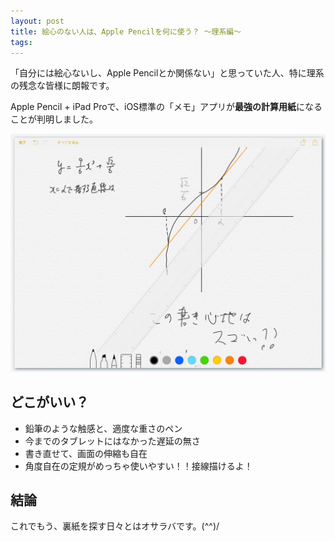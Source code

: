 ```yaml
---
layout: post
title: 絵心のない人は、Apple Pencilを何に使う？ 〜理系編〜
tags:
---
```


「自分には絵心ないし、Apple Pencilとか関係ない」と思っていた人、特に理系の残念な皆様に朗報です。

Apple Pencil + iPad Proで、iOS標準の「メモ」アプリが**最強の計算用紙**になることが判明しました。

[![計算用紙！][1]][1]

  [1]: /images/CalcPaper_by_ApplePencil.jpg

## どこがいい？

 - 鉛筆のような触感と、適度な重さのペン
 - 今までのタブレットにはなかった遅延の無さ
 - 書き直せて、画面の伸縮も自在
 - 角度自在の定規がめっちゃ使いやすい！！接線描けるよ！

## 結論

これでもう、裏紙を探す日々とはオサラバです。(^^)/